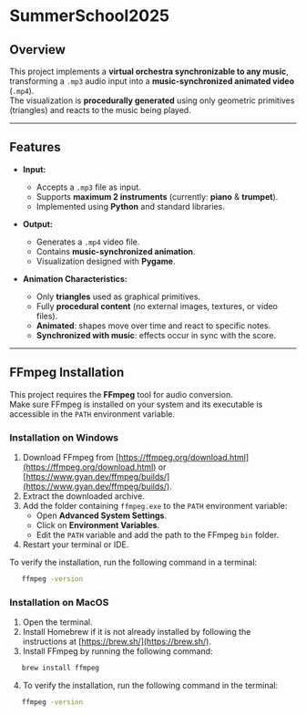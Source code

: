 # SummerSchool2025

## Overview  
This project implements a **virtual orchestra synchronizable to any music**, transforming a `.mp3` audio input into a **music-synchronized animated video** (`.mp4`).  
The visualization is **procedurally generated** using only geometric primitives (triangles) and reacts to the music being played.

---

## Features  
- **Input:**  
  - Accepts a `.mp3` file as input.  
  - Supports **maximum 2 instruments** (currently: **piano** & **trumpet**).  
  - Implemented using **Python** and standard libraries.

- **Output:**  
  - Generates a `.mp4` video file.  
  - Contains **music-synchronized animation**.  
  - Visualization designed with **Pygame**.  

- **Animation Characteristics:**  
  - Only **triangles** used as graphical primitives.  
  - Fully **procedural content** (no external images, textures, or video files).  
  - **Animated**: shapes move over time and react to specific notes.  
  - **Synchronized with music**: effects occur in sync with the score.  

---

## FFmpeg Installation

This project requires the **FFmpeg** tool for audio conversion.  
Make sure FFmpeg is installed on your system and its executable is accessible in the `PATH` environment variable.

### Installation on Windows

1. Download FFmpeg from [https://ffmpeg.org/download.html](https://ffmpeg.org/download.html) or [https://www.gyan.dev/ffmpeg/builds/](https://www.gyan.dev/ffmpeg/builds/).
2. Extract the downloaded archive.
3. Add the folder containing `ffmpeg.exe` to the `PATH` environment variable:
   - Open **Advanced System Settings**.
   - Click on **Environment Variables**.
   - Edit the `PATH` variable and add the path to the FFmpeg `bin` folder.
4. Restart your terminal or IDE.

To verify the installation, run the following command in a terminal:

```bash
   ffmpeg -version
```

### Installation on MacOS
1. Open the terminal.
2. Install Homebrew if it is not already installed by following the instructions at [https://brew.sh/](https://brew.sh/).
3. Install FFmpeg by running the following command:
```bash
   brew install ffmpeg
```
4. To verify the installation, run the following command in the terminal:
```bash
   ffmpeg -version
```
